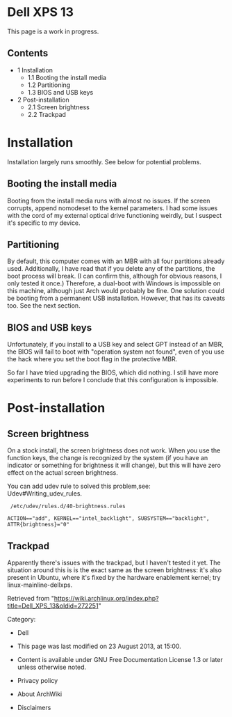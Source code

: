 Dell XPS 13
===========

This page is a work in progress.

Contents
--------

-   1 Installation
    -   1.1 Booting the install media
    -   1.2 Partitioning
    -   1.3 BIOS and USB keys
-   2 Post-installation
    -   2.1 Screen brightness
    -   2.2 Trackpad

Installation
============

Installation largely runs smoothly. See below for potential problems.

Booting the install media
-------------------------

Booting from the install media runs with almost no issues. If the screen
corrupts, append nomodeset to the kernel parameters. I had some issues
with the cord of my external optical drive functioning weirdly, but I
suspect it's specific to my device.

Partitioning
------------

By default, this computer comes with an MBR with all four partitions
already used. Additionally, I have read that if you delete any of the
partitions, the boot process will break. (I can confirm this, although
for obvious reasons, I only tested it once.) Therefore, a dual-boot with
Windows is impossible on this machine, although just Arch would probably
be fine. One solution could be booting from a permanent USB
installation. However, that has its caveats too. See the next section.

BIOS and USB keys
-----------------

Unfortunately, if you install to a USB key and select GPT instead of an
MBR, the BIOS will fail to boot with "operation system not found", even
of you use the hack where you set the boot flag in the protective MBR.

So far I have tried upgrading the BIOS, which did nothing. I still have
more experiments to run before I conclude that this configuration is
impossible.

Post-installation
=================

Screen brightness
-----------------

On a stock install, the screen brightness does not work. When you use
the function keys, the change is recognized by the system (if you have
an indicator or something for brightness it will change), but this will
have zero effect on the actual screen brightness.

You can add udev rule to solved this problem,see:
Udev#Writing_udev_rules.

     /etc/udev/rules.d/40-brightness.rules

    ACTION=="add", KERNEL=="intel_backlight", SUBSYSTEM=="backlight", ATTR{brightness}="0"

Trackpad
--------

Apparently there's issues with the trackpad, but I haven't tested it
yet. The situation around this is is the exact same as the screen
brightness: it's also present in Ubuntu, where it's fixed by the
hardware enablement kernel; try linux-mainline-dellxps.

Retrieved from
"https://wiki.archlinux.org/index.php?title=Dell_XPS_13&oldid=272251"

Category:

-   Dell

-   This page was last modified on 23 August 2013, at 15:00.
-   Content is available under GNU Free Documentation License 1.3 or
    later unless otherwise noted.
-   Privacy policy
-   About ArchWiki
-   Disclaimers
